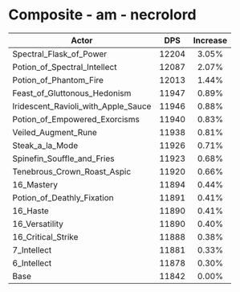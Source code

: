 # Composite - am - necrolord
| Actor | DPS | Increase |
|---|:---:|:---:|
|Spectral_Flask_of_Power|12204|3.05%|
|Potion_of_Spectral_Intellect|12087|2.07%|
|Potion_of_Phantom_Fire|12013|1.44%|
|Feast_of_Gluttonous_Hedonism|11947|0.89%|
|Iridescent_Ravioli_with_Apple_Sauce|11946|0.88%|
|Potion_of_Empowered_Exorcisms|11940|0.83%|
|Veiled_Augment_Rune|11938|0.81%|
|Steak_a_la_Mode|11926|0.71%|
|Spinefin_Souffle_and_Fries|11923|0.68%|
|Tenebrous_Crown_Roast_Aspic|11920|0.66%|
|16_Mastery|11894|0.44%|
|Potion_of_Deathly_Fixation|11891|0.41%|
|16_Haste|11890|0.41%|
|16_Versatility|11890|0.40%|
|16_Critical_Strike|11888|0.38%|
|7_Intellect|11881|0.33%|
|6_Intellect|11878|0.30%|
|Base|11842|0.00%|
